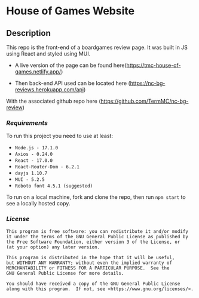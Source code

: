 # **House of Games Website**

## **Description**

This repo is the front-end of a boardgames review page. It was built in JS using React and styled using MUI.

- A live version of the page can be found here(https://tmc-house-of-games.netlify.app/)

- Then back-end API used can be located here (https://nc-bg-reviews.herokuapp.com/api)

With the associated github repo here (https://github.com/TermMC/nc-bg-review)

### _**Requirements**_

To run this project you need to use at least:

- `Node.js - 17.1.0`
- `Axios - 0.24.0`
- `React - 17.0.0`
- `React-Router-Dom - 6.2.1`
- `dayjs 1.10.7`
- `MUI - 5.2.5`
- `Roboto font 4.5.1 (suggested)`

To run on a local machine, fork and clone the repo, then run `npm start` to see a locally hosted copy.

### **_License_**

    This program is free software: you can redistribute it and/or modify
    it under the terms of the GNU General Public License as published by
    the Free Software Foundation, either version 3 of the License, or
    (at your option) any later version.

    This program is distributed in the hope that it will be useful,
    but WITHOUT ANY WARRANTY; without even the implied warranty of
    MERCHANTABILITY or FITNESS FOR A PARTICULAR PURPOSE.  See the
    GNU General Public License for more details.

    You should have received a copy of the GNU General Public License
    along with this program.  If not, see <https://www.gnu.org/licenses/>.
